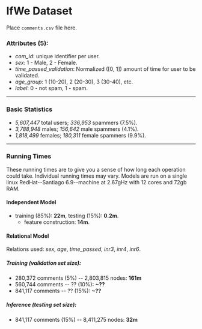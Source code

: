 IfWe Dataset
===

Place `comments.csv` file here.

### Attributes (5): ###

* *com_id*: unique identifier per user.
* *sex*: 1 - Male, 2 - Female.
* *time_passed_validation*: Normalized ([0, 1]) amount of time for user to be validated.
* *age_group*: 1 (10-20), 2 (20-30), 3 (30-40), etc.
* *label*: 0 - not spam, 1 - spam.

---

### Basic Statistics ###

* *5,607,447* total users; *336,953* spammers (7.5%).
* *3,788,948* males; *156,642* male spammers (4.1%).
* *1,818,499* females; *180,311* female spammers (9.9%).

---

### Running Times ###

These running times are to give you a sense of how long each operation could take. Individual running times may vary. Models are run on a single linux RedHat--Santiago 6.9--machine at 2.67gHz with 12 cores and 72gb RAM.

#### Independent Model ####

- training (85%): **22m**, testing (15%): **0.2m**.
	* feature construction: **14m**.

#### Relational Model ####

Relations used: *sex*, *age*, *time_passed*, *inr3*, *inr4*, *inr6*.

##### Training (validation set size): #####
- 280,372 comments (5%) -- 2,803,815 nodes: **161m**
- 560,744 comments -- ?? (10%): **~??**
- 841,117 comments -- ?? (15%): **~??**

##### Inference (testing set size): ######
- 841,117 comments (15%) -- 8,411,275 nodes: **32m**